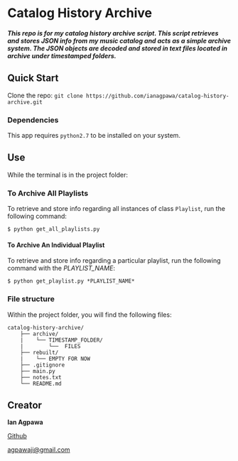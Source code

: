 # Catalog History Archive

##### This repo is for my catalog history archive script.  This script retrieves and stores JSON info from my music catalog and acts as a simple archive system.  The JSON objects are decoded and stored in text files located in archive under timestamped folders.


## Quick Start
Clone the repo: `git clone https://github.com/ianagpawa/catalog-history-archive.git`


### Dependencies
This app requires `python2.7` to be installed on your system.


## Use
While the terminal is in the project folder:

### To Archive All Playlists
To retrieve and store info regarding all instances of class `Playlist`, run the following command:
```
$ python get_all_playlists.py
```

#### To Archive An Individual Playlist
To retrieve and store info regarding a particular playlist, run the following command with the *PLAYLIST_NAME*:
```
$ python get_playlist.py *PLAYLIST_NAME*
```

### File structure
Within the project folder, you will find the following files:

```
catalog-history-archive/
    ├── archive/
    |    └── TIMESTAMP_FOLDER/
    |        └──  FILES
    ├── rebuilt/
    |    └── EMPTY FOR NOW
    ├── .gitignore
    ├── main.py
    ├── notes.txt
    └── README.md
```

## Creator

**Ian Agpawa**


[Github](https://github.com/ianagpawa)

 agpawaji@gmail.com
